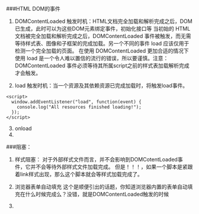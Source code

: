 ###HTML DOM的事件
1. DOMContentLoaded
    触发时机：HTML文档完全加载和解析完成之后，DOM已生成，此时可以为这些DOM元素绑定事件，初始化接口等
    当初始的 HTML 文档被完全加载和解析完成之后，DOMContentLoaded 事件被触发，而无需等待样式表、图像和子框架的完成加载。另一个不同的事件 load 应该仅用于检测一个完全加载的页面。 在使用 DOMContentLoaded 更加合适的情况下使用 load 是一个令人难以置信的流行的错误，所以要谨慎。注意：DOMContentLoaded 事件必须等待其所属script之前的样式表加载解析完成才会触发。

2. load
    触发时机：当一个资源及其依赖资源已完成加载时，将触发load事件。
```
<script>
  window.addEventListener("load", function(event) {
    console.log("All resources finished loading!");
  });
</script>
```

3. onload
4. 
###阻塞：
1. 样式阻塞：
    对于外部样式文件而言，并不会影响到DOMCotentLoaded事件，它并不会等待外部样式文件加载完成。
    但是！！！，如果一个脚本是紧跟着link样式出现，那么这个脚本就会等样式加载完成了。
5. 浏览器表单自动填充
这个是顺便引出的话题，你知道浏览器内置的表单自动填充在什么时候完成么？没错，就是DOMContentLoaded触发的时候



2. 